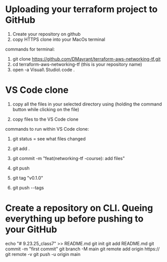 # Uploading your terraform project to GitHub

1. Create your repository on github 
2. copy HTTPS clone into your MacOs terminal 

commands for terminal: 
1. git clone https://github.com/DMayrant/terraform-aws-networking-tf.git
2. cd terraform-aws-networking-tf (this is your repository name)
3. open -a Visual\ Studio\ code .

# VS Code clone
1. copy all the files in your selected directory using (holding the command button while clicking on the file)

2. copy files to the VS Code clone 

commands to run within VS Code clone: 
1. git status = see what files changed 
2. git add .
3. git commit -m "feat(networking-tf
-course): add files" 

4. git push 
5. git tag "v0.1.0"
6. git push --tags

# Create a repository on CLI. Queing everything up before pushing to your GitHub

echo "# 9.23.25_class7" >> README.md
git init
git add README.md
git commit -m "first commit"
git branch -M main
git remote add origin https://<github-respository>
git remote -v 
git push -u origin main

